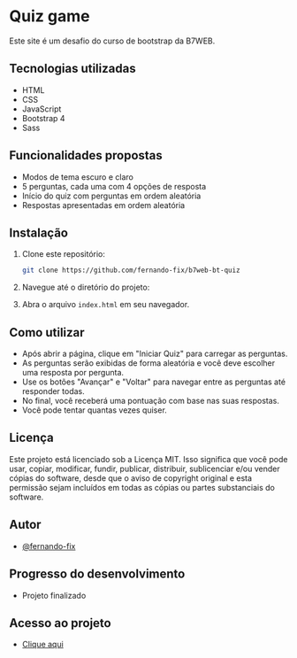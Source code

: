 
# Quiz game

Este site é um desafio do curso de bootstrap da B7WEB.

## Tecnologias utilizadas

- HTML
- CSS
- JavaScript
- Bootstrap 4
- Sass
## Funcionalidades propostas

- Modos de tema escuro e claro
- 5 perguntas, cada uma com 4 opções de resposta
- Início do quiz com perguntas em ordem aleatória
- Respostas apresentadas em ordem aleatória

## Instalação

1. Clone este repositório:
    ```bash
    git clone https://github.com/fernando-fix/b7web-bt-quiz
    ```
2. Navegue até o diretório do projeto:
    
3. Abra o arquivo `index.html` em seu navegador.
## Como utilizar

- Após abrir a página, clique em "Iniciar Quiz" para carregar as perguntas.
- As perguntas serão exibidas de forma aleatória e você deve escolher uma resposta por pergunta.
- Use os botões "Avançar" e "Voltar" para navegar entre as perguntas até responder todas.
- No final, você receberá uma pontuação com base nas suas respostas.
- Você pode tentar quantas vezes quiser.
## Licença

Este projeto está licenciado sob a Licença MIT. Isso significa que você pode usar, copiar, modificar, fundir, publicar, distribuir, sublicenciar e/ou vender cópias do software, desde que o aviso de copyright original e esta permissão sejam incluídos em todas as cópias ou partes substanciais do software.

## Autor

- [@fernando-fix](https://www.github.com/fernando-fix)

## Progresso do desenvolvimento

- Projeto finalizado

## Acesso ao projeto

- [Clique aqui](https://fernando-fix.github.io/b7web-bt-quiz/)
